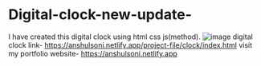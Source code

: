 # Digital-clock-new-update-

I have created this digital clock using html css js(method).
![image](https://user-images.githubusercontent.com/102960277/188275393-07d199db-e90f-4fc4-90b8-ef14b9934686.png)
digital clock link- https://anshulsoni.netlify.app/project-file/clock/index.html visit my portfolio website- https://anshulsoni.netlify.app


